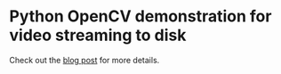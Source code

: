 # Python OpenCV demonstration for video streaming to disk

Check out the [blog post](https://sandervandevelde.wordpress.com/2024/10/12/recording-rtsp-video-feeds-using-python-and-opencv/) for more details.
